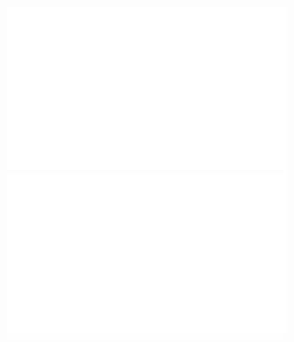 <a href="https://github.com/Valraevn#gh-dark-mode-only">
  <img src="https://raw.githubusercontent.com/bertiewils/bertiewils/master/generated/languages.svg#gh-dark-mode-only" />
</a>
<a href="https://github.com/Valraevn#gh-light-mode-only">
  <img src="https://raw.githubusercontent.com/bertiewils/bertiewils/master/generated/languages.svg#gh-light-mode-only" />
</a>
